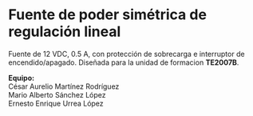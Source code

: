 # Fuente de poder simétrica de regulación lineal
Fuente de 12 VDC, 0.5 A, con protección de sobrecarga e interruptor de encendido/apagado. Diseñada para la unidad de formacion **TE2007B**.

**Equipo:** <br>
César Aurelio Martínez Rodríguez<br>
Mario Alberto Sánchez López<br>
Ernesto Enrique Urrea López<br>
